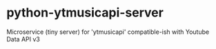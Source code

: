 # python-ytmusicapi-server
Microservice (tiny server) for 'ytmusicapi' compatible-ish with Youtube Data API v3
